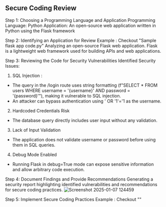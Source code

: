 ## Secure Coding Review
Step 1: Choosing a Programming Language and Application
Programming Language: Python
Application: An open-source web application written in Python using the Flask framework

Step 2: Identifying an Application for Review
Example : Checkout "Sample flask app code.py"
Analyzing an open-source Flask web application. Flask is a lightweight web framework used for building APIs and web applications.

Step 3: Reviewing the Code for Security Vulnerabilities
Identified Security Issues:
1. SQL Injection :
- The query in the /login route uses string formatting (f"SELECT * FROM users WHERE username = '{username}' AND password = '{password}'"), making it vulnerable to SQL injection.
- An attacker can bypass authentication using ' OR '1'='1 as the username.

2. Hardcoded Credentials Risk
- The database query directly includes user input without any validation.

3. Lack of Input Validation
- The application does not validate username or password before using them in SQL queries.

4. Debug Mode Enabled
- Running Flask in debug=True mode can expose sensitive information and allow arbitrary code execution.

Step 4: Document Findings and Provide Recommendations
Generating a security report highlighting identified vulnerabilities and recommendations for secure coding practices.
![Screenshot 2025-01-07 124459](https://github.com/user-attachments/assets/7a064269-4636-4411-af74-289244792d87)

Step 5: Implement Secure Coding Practices
Example : Checkout ""

